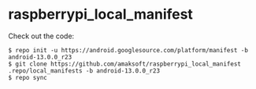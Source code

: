 # raspberrypi_local_manifest

Check out the code:
```shell
$ repo init -u https://android.googlesource.com/platform/manifest -b android-13.0.0_r23
$ git clone https://github.com/amaksoft/raspberrypi_local_manifest .repo/local_manifests -b android-13.0.0_r23
$ repo sync
```

